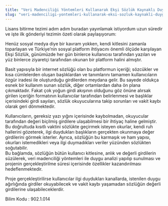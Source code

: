 ```yaml
---
title: "Veri Madenciliği Yöntemleri Kullanarak Ekşi Sözlük Kaynaklı Duygu Analizi"
slug: "veri-madenciligi-yontemleri-kullanarak-eksi-sozluk-kaynakli-duygu-analizi"
---
```


Lisans bitirme tezimi adım adım buradan yayınlamak istiyordum uzun süredir ve işte ilk gönderiyi tezimin özeti olarak paylaşıyorum:

Henüz sosyal medya diye bir kavram yokken, kendi kitlesini zamanla toparlayan ve Türkiye’nin sosyal platform ihtiyacını önemli ölçüde karşılayan Ekşi Sözlük, günümüzde her gün binlerce kullanıcısı tarafından yazılan ve yüz binlerce ziyaretçi tarafından okunan bir platform halini almıştır.

Basit yapısıyla bir internet sözlüğü olan bu platformun içeriği; sözcükler ve kısa cümlelerden oluşan başlıklardan ve tanımlarını tamamen kullanıcıların özgür iradesi ile oluşturduğu girdilerden meydana gelir. Bu sayede oldukça esnek bir kullanım sunan sözlük, diğer ortamlardan daha ön plana çıkmaktadır. Fakat çok yoğun girdi akışının olduğunu göz önüne alırsak girilen içeriğin formatının kullanıcılar tarafından belirlenmesi ve başlıklar içerisindeki girdi sayıları, sözlük okuyucularına takip sorunları ve vakit kaybı olarak geri dönmektedir.

Kullanıcıların, gereksiz yazı yığını içerisinde kaybolmadan, okuyucular tarafından değeri biçilmiş girdilere ulaşabilmesi bir ihtiyaç haline gelmiştir. Bu doğrultuda kısıtlı vaktini sözlükte geçirmek isteyen okurlar, kendi ruh hallerini gözeterek, ilgi duydukları başlıkların gerçekten okunmaya değer girdilerini görmek isterler. Ayrıca, sözlüğün bu karmaşık ve ham yapısı, okurları istemedikleri veya ilgi duymadıkları veriler yüzünden sözlükten soğutabilir.  
Bu bağlamda, sözlüğün bütün kullanıcı kitlesine, anlık ve değerli girdilerin süzülerek, veri madenciliği yöntemleri ile duygu analizi yapılıp sunulması ve projenin gerçekleştirilme süresi içerisinde özellikler kazandırılması hedeflenmektedir.

Proje gerçekleştirilirse kullanıcılar ilgi duydukları kanallarda, istenilen duygu ağırlığında girdiler okuyabilecek ve vakit kaybı yaşamadan sözlüğün değerli girdilerine ulaşabileceklerdir.

Bilim Kodu : 902.1.014
